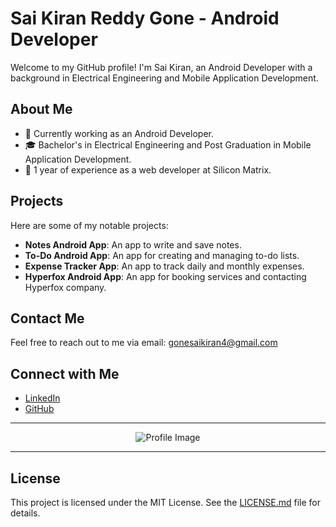 # Sai Kiran Reddy Gone - Android Developer

Welcome to my GitHub profile! I'm Sai Kiran, an Android Developer with a background in Electrical Engineering and Mobile Application Development.

## About Me

- 🔭 Currently working as an Android Developer.
- 🎓 Bachelor's in Electrical Engineering and Post Graduation in Mobile Application Development.
- 💼 1 year of experience as a web developer at Silicon Matrix.

## Projects

Here are some of my notable projects:

- **Notes Android App**: An app to write and save notes.
- **To-Do Android App**: An app for creating and managing to-do lists.
- **Expense Tracker App**: An app to track daily and monthly expenses.
- **Hyperfox Android App**: An app for booking services and contacting Hyperfox company.

## Contact Me

Feel free to reach out to me via email: [gonesaikiran4@gmail.com](mailto:gonesaikiran4@gmail.com)

## Connect with Me

- [LinkedIn](https://www.linkedin.com/in/sai-kiran-reddy-gone/)
- [GitHub](https://github.com/SaikiranReddy-G)

---

<p align="center">
  <img src="https://via.placeholder.com/400x200" alt="Profile Image">
</p>

---

## License

This project is licensed under the MIT License. See the [LICENSE.md](LICENSE.md) file for details.
